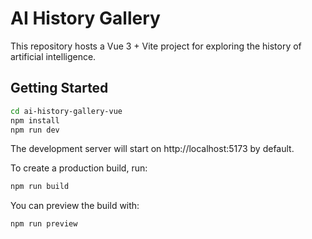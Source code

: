 # AI History Gallery

This repository hosts a Vue 3 + Vite project for exploring the history of artificial intelligence.

## Getting Started

```bash
cd ai-history-gallery-vue
npm install
npm run dev
```

The development server will start on http://localhost:5173 by default.

To create a production build, run:

```bash
npm run build
```

You can preview the build with:

```bash
npm run preview
```

